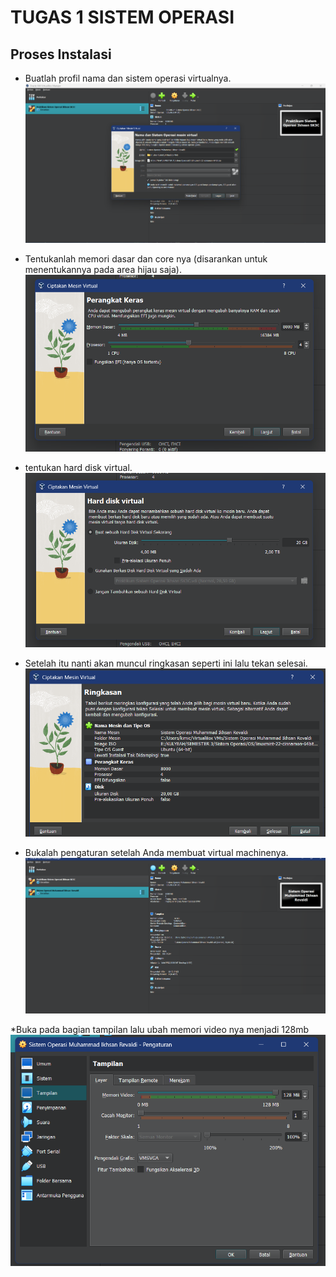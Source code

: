# TUGAS 1 SISTEM OPERASI

## Proses Instalasi

* Buatlah profil nama dan sistem operasi virtualnya.
![Gambar 1](https://github.com/Hiratsuu/Muhammad-Ikhsan-Revaldi_09011282328060_Tugas-1_Praktikum-SO-/blob/main/Gambar%20(1).png?raw=true)

* Tentukanlah memori dasar dan core nya (disarankan untuk menentukannya pada area 
hijau saja). 
![Gambar 2](https://github.com/Hiratsuu/Muhammad-Ikhsan-Revaldi_09011282328060_Tugas-1_Praktikum-SO-/blob/main/Gambar%20(2).png?raw=true)

* tentukan hard disk virtual.
![Gambar 3](https://github.com/Hiratsuu/Muhammad-Ikhsan-Revaldi_09011282328060_Tugas-1_Praktikum-SO-/blob/main/Gambar%20(3).png?raw=true)

* Setelah itu nanti akan muncul ringkasan seperti ini lalu tekan selesai.
![Gambar 4](https://github.com/Hiratsuu/Muhammad-Ikhsan-Revaldi_09011282328060_Tugas-1_Praktikum-SO-/blob/main/Gambar%20(4).png?raw=true)

* Bukalah pengaturan setelah Anda membuat virtual machinenya.
![Gambar 5](https://github.com/Hiratsuu/Muhammad-Ikhsan-Revaldi_09011282328060_Tugas-1_Praktikum-SO-/blob/main/Gambar%20(5).png?raw=true)

*Buka pada bagian tampilan lalu ubah memori video nya menjadi 128mb 
![Gambar 6](https://github.com/Hiratsuu/Muhammad-Ikhsan-Revaldi_09011282328060_Tugas-1_Praktikum-SO-/blob/main/Gambar%20(6).png?raw=true)
